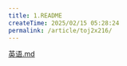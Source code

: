```yaml
---
title: 1.README
createTime: 2025/02/15 05:28:24
permalink: /article/toj2x216/
---
```


[英语.md](%E8%8B%B1%E8%AF%AD.md)